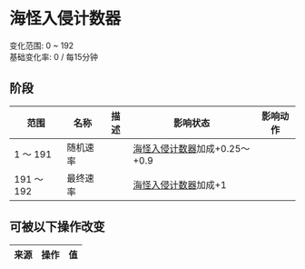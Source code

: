 # 海怪入侵计数器  
变化范围: 0 ~ 192  
基础变化率: 0 / 每15分钟  
## 阶段  
范围  |  名称  |  描述  |  影响状态  |  影响动作  
----  |  ----  |  ----  |  ----  |  ----  
1 ～ 191  |  随机速率  |    |  [海怪入侵计数器](SeaHoundRaidCounter.md)加成+0.25～+0.9  |    
191 ～ 192  |  最终速率  |    |  [海怪入侵计数器](SeaHoundRaidCounter.md)加成+1  |    
## 可被以下操作改变  
来源  |  操作  |  值  
----  |  ----  |  ----  
